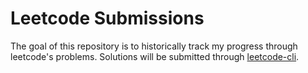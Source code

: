 # Leetcode Submissions
The goal of this repository is to historically track my progress through
leetcode's problems. Solutions will be submitted through 
[leetcode-cli](https://github.com/skygragon/leetcode-cli).
